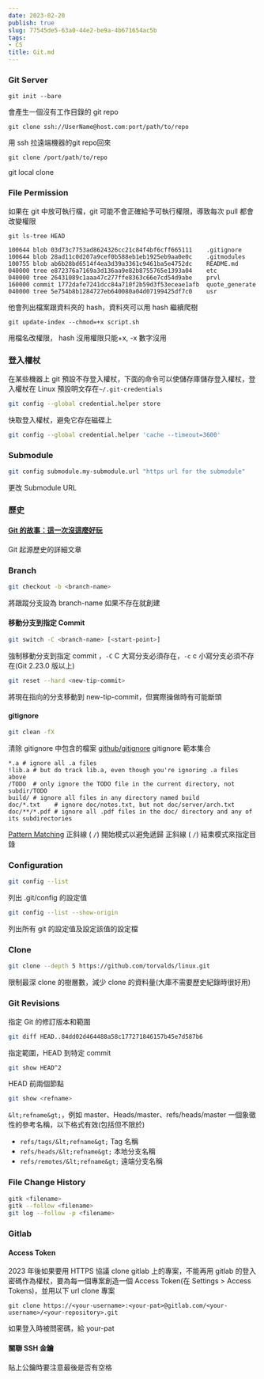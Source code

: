```yaml
---
date: 2023-02-20
publish: true
slug: 77545de5-63a0-44e2-be9a-4b671654ac5b
tags:
- CS
title: Git.md
---
```

### Git Server

```
git init --bare
```

會產生一個沒有工作目錄的 git repo

```
git clone ssh://UserName@host.com:port/path/to/repo
```

用 ssh 拉遠端機器的git repo回來

```
git clone /port/path/to/repo
```

git local clone

### File Permission

如果在 git 中放可執行檔，git 可能不會正確給予可執行權限，導致每次 pull 都會改變權限

```
git ls-tree HEAD
```

```
100644 blob 03d73c7753ad8624326cc21c84f4bf6cff665111    .gitignore
100644 blob 28ad11c0d207a9cef0b588eb1eb1925eb9aa0e0c    .gitmodules
100755 blob ab6b28bd6514f4ea3d39a3361c9461ba5e4752dc    README.md
040000 tree e872376a7169a3d136aa9e82b8755765e1393a04    etc
040000 tree 26431089c1aaa47c277ffe8363c66e7cd54d9abe    prvl
160000 commit 1772dafe7241dcc84a710f2b59d3f53eceae1afb  quote_generate
040000 tree 5e754b8b1284727eb640080a04d07199425df7c0    usr
```

他會列出檔案跟資料夾的 hash，資料夾可以用 hash 繼續爬樹

```
git update-index --chmod=+x script.sh
```

用檔名改權限， hash 沒用權限只能+x, -x 數字沒用

### 登入權杖

在某些機器上 git 預設不存登入權杖，下面的命令可以使儲存庫儲存登入權杖，登入權杖在 Linux 預設明文存在`~/.git-credentials`

```bash
git config --global credential.helper store
```

快取登入權杖，避免它存在磁碟上

```bash
git config --global credential.helper 'cache --timeout=3600'
```

### Submodule

```bash
git config submodule.my-submodule.url "https url for the submodule"
```

更改 Submodule URL

### 歷史

#### [Git 的故事：這一次沒這麼好玩](https://blog.brachiosoft.com/posts/git/)

Git 起源歷史的詳細文章

### Branch

```bash
git checkout -b <branch-name>
```

將跟蹤分支設為 branch-name 如果不存在就創建

#### 移動分支到指定 Commit

```bash
git switch -C <branch-name> [<start-point>]
```

強制移動分支到指定 commit ，`-C` C 大寫分支必須存在，`-c` c 小寫分支必須不存在(Git 2.23.0 版以上)

```bash
git reset --hard <new-tip-commit>
```

將現在指向的分支移動到 new-tip-commit，但實際操做時有可能斷頭

#### gitignore

```sh
git clean -fX
```

清除 gitignore 中包含的檔案
[github/gitignore](https://github.com/github/gitignore) gitignore 範本集合

```
*.a # ignore all .a files
!lib.a # but do track lib.a, even though you're ignoring .a files above
/TODO  # only ignore the TODO file in the current directory, not subdir/TODO
build/ # ignore all files in any directory named build
doc/*.txt    # ignore doc/notes.txt, but not doc/server/arch.txt
doc/**/*.pdf # ignore all .pdf files in the doc/ directory and any of its subdirectories
```

[Pattern Matching](https://www.gnu.org/software/bash/manual/html_node/Pattern-Matching.html)
正斜線 ( `/`) 開始模式以避免遞歸
正斜線 ( `/`) 結束模式來指定目錄

### Configuration

```sh
git config --list
```

列出 .git/config 的設定值

```sh
git config --list --show-origin
```

列出所有 git 的設定值及設定該值的設定檔

### Clone

```sh
git clone --depth 5 https://github.com/torvalds/linux.git
```

限制最深 clone 的樹層數，減少 clone 的資料量(大庫不需要歷史紀錄時很好用)

### Git Revisions

指定 Git 的修訂版本和範圍

```sh
git diff HEAD..84dd02d464488a58c177271846157b45e7d587b6 
```

指定範圍，HEAD 到特定 commit

```sh
git show HEAD^2
```

HEAD 前兩個節點

```sh
git show <refname>
```

`&lt;refname&gt;`，例如 master、Heads/master、refs/heads/master
一個象徵性的參考名稱，以下格式有效(包括但不限於)

- `refs/tags/&lt;refname&gt;` Tag 名稱
- `refs/heads/&lt;refname&gt;` 本地分支名稱
- `refs/remotes/&lt;refname&gt;`  遠端分支名稱

### File Change History

```sh
gitk <filename>
gitk --follow <filename>
git log --follow -p <filename>
```

### Gitlab

#### Access Token

2023 年後如果要用 HTTPS  協議 clone gitlab 上的專案，不能再用 gitlab 的登入密碼作為權杖，要為每一個專案創造一個 Access Token(在 Settings > Access Tokens)，並用以下 url clone 專案

```
git clone https://<your-username>:<your-pat>@gitlab.com/<your-username>/<your-repository>.git
```

如果登入時被問密碼，給 your-pat

#### 關聯 SSH 金鑰

貼上公鑰時要注意最後是否有空格
